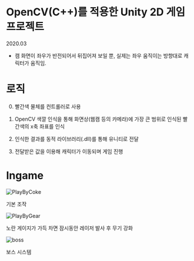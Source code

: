 # OpenCV(C++)를 적용한 Unity 2D 게임 프로젝트

2020.03

+ 캠 화면이 좌우가 반전되어서 뒤집어져 보일 뿐, 실제는 좌우 움직이는 방향대로 캐릭터가 움직임.

# 로직
0. 빨간색 물체를 컨트롤러로 사용

1. OpenCV 색깔 인식을 통해 화면상(웹캠 등의 카메라)에 가장 큰 범위로 인식된 빨간색의 x축 좌표를 인식

2. 인식한 결과를 동적 라이브러리(.dll)를 통해 유니티로 전달

3. 전달받은 값을 이용해 캐릭터가 이동되며 게임 진행

# Ingame
![PlayByCoke](https://user-images.githubusercontent.com/24224903/79637892-7c27b300-81bd-11ea-8550-b66422488dfb.gif)

기본 조작

![PlayByGear](https://user-images.githubusercontent.com/24224903/79637894-7df17680-81bd-11ea-9a8e-e7b656462416.gif)

노란 게이지가 가득 차면 잠시동안 레이저 발사 후 무기 강화

![boss](https://user-images.githubusercontent.com/24224903/79637889-79c55900-81bd-11ea-85c3-970b0763c27d.gif)

보스 시스템
